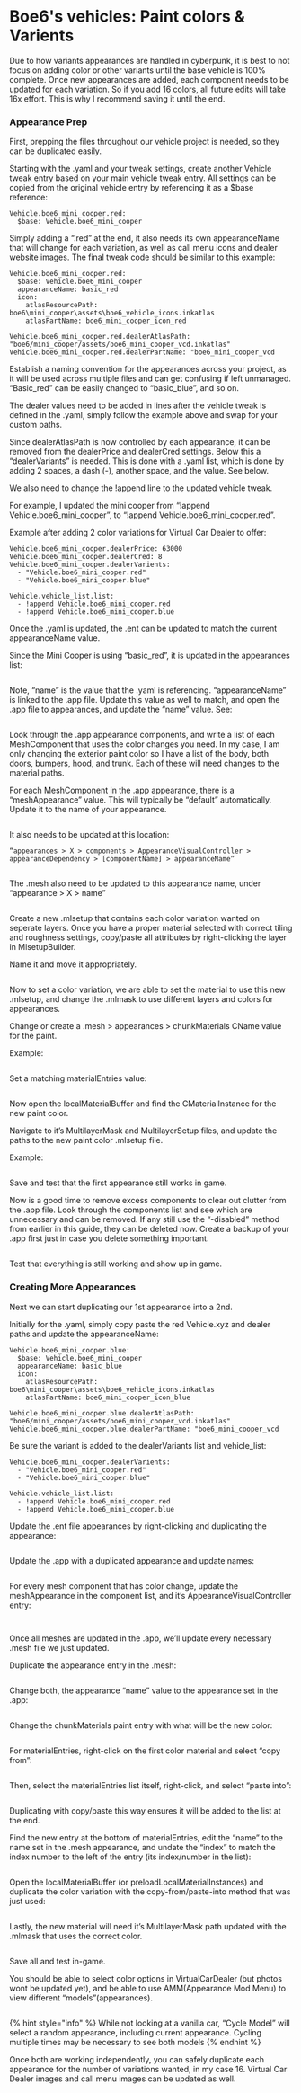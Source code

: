 # Boe6's vehicles: Paint colors & Varients

Due to how variants appearances are handled in cyberpunk, it is best to not focus on adding color or other variants until the base vehicle is 100% complete. Once new appearances are added, each component needs to be updated for each variation. So if you add 16 colors, all future edits will take 16x effort. This is why I recommend saving it until the end.

### Appearance Prep

First, prepping the files throughout our vehicle project is needed, so they can be duplicated easily.

Starting with the .yaml and your tweak settings, create another Vehicle tweak entry based on your main vehicle tweak entry. All settings can be copied from the original vehicle entry by referencing it as a $base reference:

```
Vehicle.boe6_mini_cooper.red:
  $base: Vehicle.boe6_mini_cooper
```

Simply adding a “.red” at the end, it also needs its own appearanceName that will change for each variation, as well as call menu icons and dealer website images. The final tweak code should be similar to this example:

```
Vehicle.boe6_mini_cooper.red:
  $base: Vehicle.boe6_mini_cooper
  appearanceName: basic_red
  icon:
    atlasResourcePath: boe6\mini_cooper\assets\boe6_vehicle_icons.inkatlas
    atlasPartName: boe6_mini_cooper_icon_red

Vehicle.boe6_mini_cooper.red.dealerAtlasPath: "boe6/mini_cooper/assets/boe6_mini_cooper_vcd.inkatlas"
Vehicle.boe6_mini_cooper.red.dealerPartName: "boe6_mini_cooper_vcd
```

Establish a naming convention for the appearances across your project, as it will be used across multiple files and can get confusing if left unmanaged. “Basic\_red” can be easily changed to “basic\_blue”, and so on.

The dealer values need to be added in lines after the vehicle tweak is defined in the .yaml, simply follow the example above and swap for your custom paths.

Since dealerAtlasPath is now controlled by each appearance, it can be removed from the dealerPrice and dealerCred settings. Below this a “dealerVariants” is needed. This is done with a .yaml list, which is done by adding 2 spaces, a dash (-), another space, and the value. See below.

We also need to change the !append line to the updated vehicle tweak.

For example, I updated the mini cooper from “!append Vehicle.boe6\_mini\_cooper”, to “!append Vehicle.boe6\_mini\_cooper.red”.

Example after adding 2 color variations for Virtual Car Dealer to offer:

```
Vehicle.boe6_mini_cooper.dealerPrice: 63000
Vehicle.boe6_mini_cooper.dealerCred: 8
Vehicle.boe6_mini_cooper.dealerVarients:
  - "Vehicle.boe6_mini_cooper.red"
  - "Vehicle.boe6_mini_cooper.blue"

Vehicle.vehicle_list.list:
  - !append Vehicle.boe6_mini_cooper.red
  - !append Vehicle.boe6_mini_cooper.blue
```

Once the .yaml is updated, the .ent can be updated to match the current appearanceName value.

Since the Mini Cooper is using “basic\_red”, it is updated in the appearances list:

<figure><img src="../../../.gitbook/assets/varientInAppearanceList.PNG" alt=""><figcaption></figcaption></figure>

Note, “name” is the value that the .yaml is referencing. “appearanceName” is linked to the .app file. Update this value as well to match, and open the .app file to appearances, and update the “name” value. See:

<figure><img src="../../../.gitbook/assets/appearanceNameEx.PNG" alt=""><figcaption></figcaption></figure>

Look through the .app appearance components, and write a list of each MeshComponent that uses the color changes you need. In my case, I am only changing the exterior paint color so I have a list of the body, both doors, bumpers, hood, and trunk. Each of these will need changes to the material paths.

For each MeshComponent in the .app appearance, there is a “meshAppearance” value. This will typically be “default” automatically. Update it to the name of your appearance.

<figure><img src="../../../.gitbook/assets/defaultMeshApp.PNG" alt=""><figcaption></figcaption></figure>

It also needs to be updated at this location:

```
“appearances > X > components > AppearanceVisualController > appearanceDependency > [componentName] > appearanceName”
```

<figure><img src="../../../.gitbook/assets/entLinkApp.PNG" alt=""><figcaption></figcaption></figure>

The .mesh also need to be updated to this appearance name, under “appearance > X > name”

<figure><img src="../../../.gitbook/assets/meshPathUpdate.PNG" alt=""><figcaption></figcaption></figure>

Create a new .mlsetup that contains each color variation wanted on seperate layers. Once you have a proper material selected with correct tiling and roughness settings, copy/paste all attributes by right-clicking the layer in MlsetupBuilder.

Name it and move it appropriately.

<figure><img src="../../../.gitbook/assets/nameAndMove.PNG" alt=""><figcaption></figcaption></figure>

Now to set a color variation, we are able to set the material to use this new .mlsetup, and change the .mlmask to use different layers and colors for appearances.

Change or create a .mesh > appearances > chunkMaterials CName value for the paint.

Example:

<figure><img src="../../../.gitbook/assets/chunkMaterailsEdit.PNG" alt=""><figcaption></figcaption></figure>

Set a matching materialEntries value:

<figure><img src="../../../.gitbook/assets/materialEntriesClip.PNG" alt=""><figcaption></figcaption></figure>

Now open the localMaterialBuffer and find the CMaterialInstance for the new paint color.

Navigate to it’s MultilayerMask and MultilayerSetup files, and update the paths to the new paint color .mlsetup file.

Example:

<figure><img src="../../../.gitbook/assets/mlsetupMateralBuffer.PNG" alt=""><figcaption></figcaption></figure>

Save and test that the first appearance still works in game.

Now is a good time to remove excess components to clear out clutter from the .app file. Look through the components list and see which are unnecessary and can be removed. If any still use the “-disabled” method from earlier in this guide, they can be deleted now. Create a backup of your .app first just in case you delete something important.

<figure><img src="../../../.gitbook/assets/deleteFromArray.PNG" alt=""><figcaption></figcaption></figure>

Test that everything is still working and show up in game.

### Creating More Appearances

Next we can start duplicating our 1st appearance into a 2nd.

Initially for the .yaml, simply copy paste the red Vehicle.xyz and dealer paths and update the appearanceName:

```
Vehicle.boe6_mini_cooper.blue:
  $base: Vehicle.boe6_mini_cooper
  appearanceName: basic_blue
  icon:
    atlasResourcePath: boe6\mini_cooper\assets\boe6_vehicle_icons.inkatlas
    atlasPartName: boe6_mini_cooper_icon_blue

Vehicle.boe6_mini_cooper.blue.dealerAtlasPath: "boe6/mini_cooper/assets/boe6_mini_cooper_vcd.inkatlas"
Vehicle.boe6_mini_cooper.blue.dealerPartName: "boe6_mini_cooper_vcd
```

Be sure the variant is added to the dealerVariants list and vehicle\_list:

```
Vehicle.boe6_mini_cooper.dealerVarients:
  - "Vehicle.boe6_mini_cooper.red"
  - "Vehicle.boe6_mini_cooper.blue"

Vehicle.vehicle_list.list:
  - !append Vehicle.boe6_mini_cooper.red
  - !append Vehicle.boe6_mini_cooper.blue
```

Update the .ent file appearances by right-clicking and duplicating the appearance:

<figure><img src="../../../.gitbook/assets/duplicateEntAppearance.PNG" alt=""><figcaption></figcaption></figure>

Update the .app with a duplicated appearance and update names:

<figure><img src="../../../.gitbook/assets/appUpdateApp.PNG" alt=""><figcaption></figcaption></figure>

For every mesh component that has color change, update the meshAppearance in the component list, and it’s AppearanceVisualController entry:

<figure><img src="../../../.gitbook/assets/basicBlueClip.PNG" alt=""><figcaption></figcaption></figure>

<figure><img src="../../../.gitbook/assets/basicBlueMeshClip.PNG" alt=""><figcaption></figcaption></figure>

Once all meshes are updated in the .app, we’ll update every necessary .mesh file we just updated.

Duplicate the appearance entry in the .mesh:

<figure><img src="../../../.gitbook/assets/dupeMeshApp.PNG" alt=""><figcaption></figcaption></figure>

Change both, the appearance “name” value to the appearance set in the .app:

<figure><img src="../../../.gitbook/assets/appAppName.PNG" alt=""><figcaption></figcaption></figure>

Change the chunkMaterials paint entry with what will be the new color:

<figure><img src="../../../.gitbook/assets/appChunkMats.PNG" alt=""><figcaption></figcaption></figure>

For materialEntries, right-click on the first color material and select “copy from”:

<figure><img src="../../../.gitbook/assets/copyFromMaterialEntries.PNG" alt=""><figcaption></figcaption></figure>

Then, select the materialEntries list itself, right-click, and select “paste into”:

<figure><img src="../../../.gitbook/assets/PasteIntoMaterialEntries.PNG" alt=""><figcaption></figcaption></figure>

Duplicating with copy/paste this way ensures it will be added to the list at the end.

Find the new entry at the bottom of materialEntries, edit the “name” to the name set in the .mesh appearance, and undate the “index” to match the index number to the left of the entry (its index/number in the list):

<figure><img src="../../../.gitbook/assets/appIndex.PNG" alt=""><figcaption></figcaption></figure>

Open the localMaterialBuffer (or preloadLocalMaterialInstances) and duplicate the color variation with the copy-from/paste-into method that was just used:

<figure><img src="../../../.gitbook/assets/duplicateMaterial.PNG" alt=""><figcaption></figcaption></figure>

Lastly, the new material will need it’s MultilayerMask path updated with the .mlmask that uses the correct color.

<figure><img src="../../../.gitbook/assets/duplicateMaterial.PNG" alt=""><figcaption></figcaption></figure>

Save all and test in-game.

You should be able to select color options in VirtualCarDealer (but photos wont be updated yet), and be able to use AMM(Appearance Mod Menu) to view different “models”(appearances).

<figure><img src="../../../.gitbook/assets/cycleModel.PNG" alt=""><figcaption></figcaption></figure>

{% hint style="info" %}
While not looking at a vanilla car, “Cycle Model” will select a random appearance, including current appearance. Cycling multiple times may be necessary to see both models
{% endhint %}

Once both are working independently, you can safely duplicate each appearance for the number of variations wanted, in my case 16. Virtual Car Dealer images and call menu images can be updated as well.











